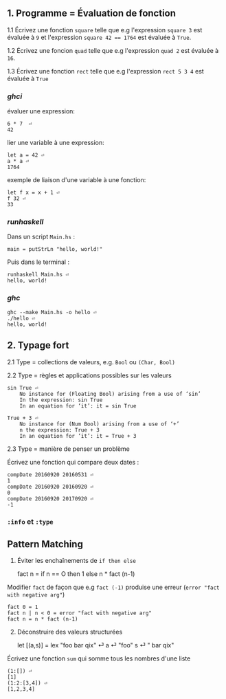 ## 1. Programme = Évaluation de fonction

1.1 Écrivez une fonction `square` telle que e.g l'expression `square 3` est évaluée à `9` et l'expression `square 42 == 1764` est évaluée à `True`.  

1.2 Écrivez une foncion `quad` telle que e.g l'expression `quad 2` est évaluée à  `16`.

1.3 Écrivez une fonction `rect` telle que e.g l'expression `rect 5 3 4` est évaluée à `True`

### *ghci*

évaluer une expression:

    6 * 7  ⏎
    42

lier une variable à une expression:

    let a = 42 ⏎
    a * a ⏎
    1764

exemple de liaison d'une variable à une fonction:

    let f x = x + 1 ⏎
    f 32 ⏎
    33

### *runhaskell*

Dans un script `Main.hs` :

    main = putStrLn "hello, world!"

Puis dans le terminal :

    runhaskell Main.hs ⏎
    hello, world!

### *ghc*

    ghc --make Main.hs -o hello ⏎
    ./hello ⏎
    hello, world!

## 2. Typage fort

2.1 Type = collections de valeurs, e.g. `Bool` ou `(Char, Bool)`

2.2 Type = règles et applications possibles sur les valeurs

    sin True ⏎
        No instance for (Floating Bool) arising from a use of ‘sin’
        In the expression: sin True
        In an equation for ‘it’: it = sin True

    True + 3 ⏎
        No instance for (Num Bool) arising from a use of ‘+’
        n the expression: True + 3
        In an equation for ‘it’: it = True + 3
    
2.3 Type = manière de penser un problème

Écrivez une fonction qui compare deux dates :

    compDate 20160920 20160531 ⏎
    1
    compDate 20160920 20160920 ⏎
    0
    compDate 20160920 20170920 ⏎
    -1

### `:info` et `:type`

## Pattern Matching

1. Éviter les enchaînements de `if then else`

    fact n = if n == O then 1 else n * fact (n-1)

Modifier `fact` de façon que e.g `fact (-1)` produise une erreur (`error "fact with negative arg"`)

    fact 0 = 1
    fact n | n < 0 = error "fact with negative arg"
    fact n = n * fact (n-1)

2. Déconstruire des valeurs structurées

    let [(a,s)] = lex "foo bar qix" ⏎
    a ⏎
    "foo"
    s ⏎
    " bar qix"

Écrivez une fonction `sum` qui somme tous les nombres d'une liste

    (1:[]) ⏎
    [1]
    (1:2:[3,4]) ⏎
    [1,2,3,4]
